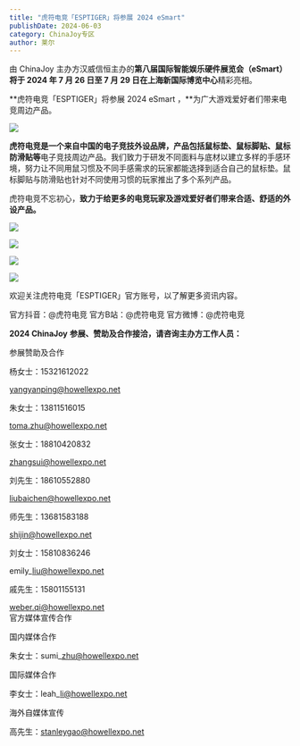 ```yaml
---
title: "虎符电竞「ESPTIGER」将参展 2024 eSmart"
publishDate: 2024-06-03
category: ChinaJoy专区
author: 莱尔
---
```


由 ChinaJoy 主办方汉威信恒主办的**第八届国际智能娱乐硬件展览会（eSmart）**将于 **2024** **年 7 月 26 日至 7 月 29 日**在**上海新国际博览中心**精彩亮相。

**虎符电竞「ESPTIGER」将参展 2024 eSmart ，**为广大游戏爱好者们带来电竞周边产品。

![](https://ec-net-1251389766.cos.ap-shanghai.myqcloud.com/wp-content/uploads/2024/06/20240603232315972.jpg)

**虎符电竞是一个来自中国的电子竞技外设品牌，**产品包括**鼠标垫、鼠标脚贴、鼠标防滑贴等**电子竞技周边产品。我们致力于研发不同面料与底材以建立多样的手感环境，努力让不同用鼠习惯及不同手感需求的玩家都能选择到适合自己的鼠标垫。鼠标脚贴与防滑贴也针对不同使用习惯的玩家推出了多个系列产品。

虎符电竞不忘初心，**致力于给更多的电竞玩家及游戏爱好者们带来合适、舒适的外设产品。**

![](https://ec-net-1251389766.cos.ap-shanghai.myqcloud.com/wp-content/uploads/2024/06/20240603232317613-1024x683.jpg)

![](https://ec-net-1251389766.cos.ap-shanghai.myqcloud.com/wp-content/uploads/2024/06/20240603232320295-1024x683.jpg)

![](https://ec-net-1251389766.cos.ap-shanghai.myqcloud.com/wp-content/uploads/2024/06/20240603232322526.jpg)

![](https://ec-net-1251389766.cos.ap-shanghai.myqcloud.com/wp-content/uploads/2024/06/20240603232323377-1024x768.jpg)

欢迎关注虎符电竞「ESPTIGER」官方账号，以了解更多资讯内容。

官方抖音：@虎符电竞 官方B站：@虎符电竞 官方微博：@虎符电竞 

**2024 ChinaJoy** **参展、赞助及合作接洽，请咨询主办方工作人员：**

  
参展赞助及合作

杨女士：15321612022

yangyanping@howellexpo.net

朱女士：13811516015

toma.zhu@howellexpo.net

张女士：18810420832

zhangsui@howellexpo.net

刘先生：18610552880

liubaichen@howellexpo.net

师先生：13681583188

shijin@howellexpo.net

刘女士：15810836246

emily\_liu@howellexpo.net

戚先生：15801155131

weber.qi@howellexpo.net  
官方媒体宣传合作

国内媒体合作

朱女士：sumi\_zhu@howellexpo.net

国际媒体合作

李女士：leah\_li@howellexpo.net

海外自媒体宣传

高先生：stanleygao@howellexpo.net
